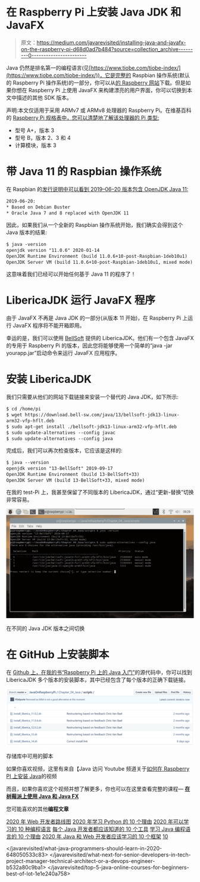 # 在 Raspberry Pi 上安装 Java JDK 和 JavaFX

> 原文：<https://medium.com/javarevisited/installing-java-and-javafx-on-the-raspberry-pi-d68d0ad7b484?source=collection_archive---------0----------------------->

Java 仍然是排名第一的编程语言(见[https://www.tiobe.com/tiobe-index/](https://www.tiobe.com/tiobe-index/))，它是完整的 Raspbian 操作系统(默认的 Raspberry Pi 操作系统)的一部分，你可以从[的 Raspberry 网站](https://www.raspberrypi.org/downloads/)下载。但是如果你想在 Raspberry Pi 上使用 JavaFX 来构建漂亮的用户界面，你可以切换到本文中描述的其他 SDK 版本。

声明:本文仅适用于采用 ARMv7 或 ARMv8 处理器的 Raspberry Pi。在维基百科的 [Raspberry Pi 规格表中，您可以清楚地了解该处理器的 Pi 类型:](https://en.wikipedia.org/wiki/Raspberry_Pi#Specifications)

*   型号 A+，版本 3
*   型号 B，版本 2、3 和 4
*   计算模块，版本 3

# 带 Java 11 的 Raspbian 操作系统

在 Raspbian 的[发行说明中可以看到 2019–06–20 版本包含 OpenJDK Java 11:](http://downloads.raspberrypi.org/raspbian/release_notes.txt)

```
2019-06-20:
* Based on Debian Buster
* Oracle Java 7 and 8 replaced with OpenJDK 11
```

因此，如果我们从一个全新的 Raspbian 操作系统开始，我们确实会得到这个 Java 版本的结果:

```
$ java -version
openjdk version "11.0.6" 2020-01-14
OpenJDK Runtime Environment (build 11.0.6+10-post-Raspbian-1deb10u1)
OpenJDK Server VM (build 11.0.6+10-post-Raspbian-1deb10u1, mixed mode)
```

这意味着我们已经可以开始任何基于 Java 11 的程序了！

# LibericaJDK 运行 JavaFX 程序

由于 JavaFX 不再是 Java JDK 的一部分(从版本 11 开始)，在 Raspberry Pi 上运行 JavaFX 程序将不能开箱即用。

幸运的是，我们可以使用 [BellSoft](https://bell-sw.com/) 提供的 LibericaJDK。他们有一个包含 JavaFX 的专用于 Raspberry Pi 的版本，因此您将能够使用一个简单的“java -jar yourapp.jar”启动命令来运行 JavaFX 应用程序。

# 安装 LibericaJDK

我们只需要从他们的网站下载链接来安装一个替代的 Java JDK，如下所示:

```
$ cd /home/pi
$ wget https://download.bell-sw.com/java/13/bellsoft-jdk13-linux-arm32-vfp-hflt.deb
$ sudo apt-get install ./bellsoft-jdk13-linux-arm32-vfp-hflt.deb
$ sudo update-alternatives --config javac
$ sudo update-alternatives --config java
```

完成后，我们可以再次检查版本，它应该是这样的:

```
$ java --version
openjdk version "13-BellSoft" 2019-09-17
OpenJDK Runtime Environment (build 13-BellSoft+33)
OpenJDK Server VM (build 13-BellSoft+33, mixed mode)
```

在我的 test-Pi 上，我甚至保留了不同版本的 LibericaJDK，通过“更新-替换”切换非常容易。

![](img/ce08c4516d7be62716de390703cba5ac.png)

在不同的 Java JDK 版本之间切换

# 在 GitHub 上安装脚本

在 [Github 上，在我的书](https://github.com/FDelporte/JavaOnRaspberryPi/tree/master/Chapter_04_Java/scripts)[“Raspberry Pi 上的 Java 入门”](https://webtechie.be/books/)的源代码中，你可以找到 LibericaJDK 多个版本的安装脚本，其中已经包含了每个版本的正确下载链接。

![](img/180605dfec943b4280a21724963d55b9.png)

存储库中可用的脚本

如果你喜欢视频，这里有来自【Java 访问 Youtube 频道关于[如何在 Raspberry PI 上安装 Java](https://www.youtube.com/watch?v=QVkSSeoW8QI)的视频

而且，如果你喜欢这个视频并想了解更多，你也可以在这里查看完整的课程— [**在树莓派上使用 Java 和 Java FX**](https://bit.ly/3jrtns3)

您可能喜欢的其他**编程文章**

[2020 年 Web 开发者路线图](https://hackernoon.com/the-2019-web-developer-roadmap-ab89ac3c380e)
[2020 年学习 Python 的 10 个理由](https://javarevisited.blogspot.com/2018/05/10-reasons-to-learn-python-programming.html)
[2020 年可以学习的 10 种编程语言](http://www.java67.com/2017/12/10-programming-languages-to-learn-in.html)
[每个 Java 开发者都应该知道的 10 个工具](http://www.java67.com/2018/04/10-tools-java-developers-should-learn.html)
[学习 Java 编程语言的 10 个理由](http://javarevisited.blogspot.sg/2013/04/10-reasons-to-learn-java-programming.html)
[2020 年 Java 和 Web 开发者应该学习的 10 个框架](http://javarevisited.blogspot.sg/2018/01/10-frameworks-java-and-web-developers-should-learn.html)
[10](http://javarevisited.blogspot.sg/2018/05/10-tips-to-become-better-java-developer.html)

</javarevisited/what-java-programmers-should-learn-in-2020-648050533c83>  </javarevisited/what-next-for-senior-developers-in-tech-project-manager-technical-architect-or-a-devops-engineer-b532a80c9ba1>  </javarevisited/top-5-java-online-courses-for-beginners-best-of-lot-1e1e240a758> 
